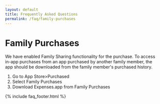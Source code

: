 ```yaml
---
layout: default
title: Frequently Asked Questions
permalink: /faq/family-purchases
---
```


<h1>Family Purchases</h1>
<p>We have enabled Family Sharing functionality for the purchase. To access in-app purchases from an app purchased by another family member, the app should be downloaded from the family member's purchased history.</p>

<ol>
    <li>Go to App Store>Purchased</li>
    <li>Select Family Purchases</li>
    <li>Download Expenses.app from Family Purchases</li>
</ol>

{% include faq_footer.html %}
